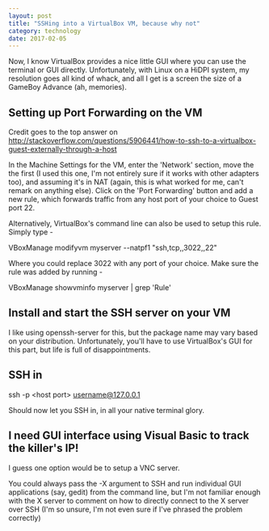 ```yaml
---
layout: post
title: "SSHing into a VirtualBox VM, because why not"
category: technology
date: 2017-02-05
---
```


Now, I know VirtualBox provides a nice little GUI where you can use the terminal or GUI directly. Unfortunately, with Linux on a HiDPI system, my resolution goes all kind of whack, and all I get is a screen the size of a GameBoy Advance (ah, memories).

## Setting up Port Forwarding on the VM

Credit goes to the top answer on http://stackoverflow.com/questions/5906441/how-to-ssh-to-a-virtualbox-guest-externally-through-a-host

In the Machine Settings for the VM, enter the 'Network' section, move the the first (I used this one, I'm not entirely sure if it works with other adapters too), and assuming it's in NAT (again, this is what worked for me, can't remark on anything else). Click on the 'Port Forwarding' button and add a new rule, which forwards traffic from any host port of your choice to Guest port 22.

Alternatively, VirtualBox's command line can also be used to setup this rule. Simply type -

VBoxManage modifyvm myserver --natpf1 "ssh,tcp,,3022,,22"

Where you could replace 3022 with any port of your choice. Make sure the rule was added by running -

VBoxManage showvminfo myserver | grep 'Rule'


## Install and start the SSH server on your VM

I like using openssh-server for this, but the package name may vary based on your distribution. Unfortunately, you'll have to use VirtualBox's GUI for this part, but life is full of disappointments.

## SSH in

ssh -p \<host port\> username@127.0.0.1

Should now let you SSH in, in all your native terminal glory.

## I need GUI interface using Visual Basic to track the killer's IP!

I guess one option would be to setup a VNC server.

You could always pass the -X argument to SSH and run individual GUI applications (say, gedit) from the command line, but I'm not familiar enough with the X server to comment on how to directly connect to the X server over SSH (I'm so unsure, I'm not even sure if I've phrased the problem correctly)
